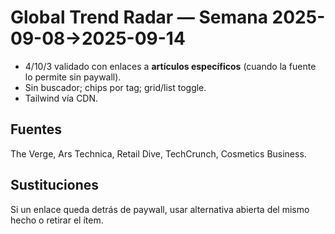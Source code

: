 # Global Trend Radar — Semana 2025-09-08→2025-09-14

- 4/10/3 validado con enlaces a **artículos específicos** (cuando la fuente lo permite sin paywall).
- Sin buscador; chips por tag; grid/list toggle.
- Tailwind vía CDN.

## Fuentes
The Verge, Ars Technica, Retail Dive, TechCrunch, Cosmetics Business.

## Sustituciones
Si un enlace queda detrás de paywall, usar alternativa abierta del mismo hecho o retirar el ítem.
